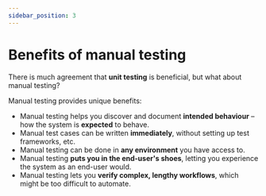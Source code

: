 ```yaml
---
sidebar_position: 3
---
```


# Benefits of manual testing

There is much agreement that **unit testing** is beneficial, but what about manual testing?

Manual testing provides unique benefits:

- Manual testing helps you discover and document **intended behaviour** – how the system is **expected** to behave.
- Manual test cases can be written **immediately**, without setting up test frameworks, etc.
- Manual testing can be done in **any environment** you have access to.
- Manual testing **puts you in the end-user's shoes**, letting you experience the system as an end-user would.
- Manual testing lets you **verify complex, lengthy workflows**, which might be too difficult to automate.